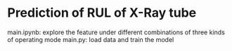 # Prediction of RUL of X-Ray tube
<a> main.ipynb: explore the feature under different combinations of three kinds of operating mode <a/>
<a> main.py: load data and train the model <a/>
